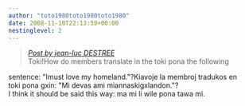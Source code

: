 ```yaml
---
author: "toto1980toto1980toto1980"
date: 2008-11-10T22:13:59+00:00
nestinglevel: 2
---
```

> [_Post by jean-luc DESTREE_](/ovnpkDbt/how-to-say-it-good-must#post3)  
> Toki!How do members translate in the toki pona the following  
> 

sentence: "Imust love my homeland."?Kiavoje la membroj tradukos en  
toki pona gxin: "Mi devas ami miannaskigxlandon."?  
I think it should be said this way: ma mi li wile pona tawa mi.